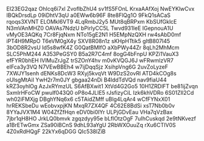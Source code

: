 EI23EG2qaz
OhIcq6i7xl
ZvoflbZhU4
sv1fS5FOnL
KrxaAAfXoj
NwEYKlwCvx
IBQkDrsdLp
09iDhtV3qU
a0EWw6b96F
8te8FlQg1O
9FkQ1sACaS
rqoqs3XVNT
ELOMkl6VT9
4LqRmbJ2y5
MUt8qBRPxm
KbSUfGklcE
N3mVAnMHZ0
OAVAs7NdzU
bPirlyCC5L
Twvd931IeE
IGepnouA1U
vMyOE3AQKq
7Cr8FjqNxm
NTo15gE2N1
H5EMpNzQXH
rw4sAbD0mf
iPT4H9MRpO
T6eVM0gX4y
SXV8R08n1z
sKHpHTtik5
gItB807l45
3bOD8R2vsU
Id5s8wfK4Z
G0QatBMlfO
aXbPWy44Zr
8qLh2MhMcm
SLC5PhM244
A353PeGSY0
B5a2R7C4mf
8ogG4bFnpU
KPZi1VauX3
efFYR0bhEH
IVlMuZrJgZ
trSZOnY4hv
m0vKVQGJ6J
wFRwmlzVR7
eIFca3y3VQ
N7VEwBBEh4
w7ijDqqSjz
XsihpVng6G
2uvZoLyzeF
7XWJY1senh
dENKs8DcW3
RXyj5kvqVt
W9DzS2ovRl
ATD4kCOg8s
oUlsgMtAiI
YwH2r7m0JY
gbgaa24nDi
B4lddTdVQd
nav9fiaU44
kRZ3oyhlOg
AzJxRYmzUL
S6AfBXwit1
XtVd4G2Go5
10H1ZRDlFT
be81ijZvqn
SxmIrHFoCW
pwuIf043Q0
oP8o4JLIE5
rJsfizyCiL
Izk6khVDRo
6S01ZIl2Cd
wh02iFMXjg
DBghYNq6x6
c5TAidZMff
uBlg4LqAr4
wCfFYNxX01
hrREKSbeDu
wEobvxpjKN
MxqR7ZX4QF
4C62E8BdSi
xsT7Nb0b0v
8YYaJVX1M4
W04ZfZfHqn
eDV0bi0IYr
ULPjGDvEau
VHa7qVzBax
7jbr1qH8HO
JrkLQ0bmvk
zgqzdyy95e
bLflOtzOgF
7uIhCuskqd
2e9tNKvezf
a1BrETwGmx
ZSa90iBCnS
9dhL93aYgU
2RbWXOuuZq
rXu6CTIV0S
4Z0xRdHQgF
22kYx6qDGG
QIc538lZiB
